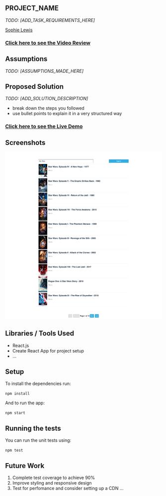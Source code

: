 ## PROJECT_NAME

*TODO: [ADD_TASK_REQUIREMENTS_HERE]*

[Sophie Lewis](mailto:sophie@codewithdragos.com)

### [Click here to see the Video Review]([LINK_TO_LOOM_VIDEO])

## Assumptions

*TODO: [ASSUMPTIONS_MADE_HERE]*

## Proposed Solution

*TODO: [ADD_SOLUTION_DESCRIPTION]*
- break down the steps you followed
- use bullet points to explain it in a very structured way


### [Click here to see the Live Demo]([LINK_TO_THE_DEPLOYED_APP])

## Screenshots
![alt text](assets/app_screen.png)

## Libraries / Tools Used

- React.js
- Create React App for project setup
- ...

## Setup

To install the dependencies run:

`npm install`

And to run the app:

`npm start`


## Running the tests

You can run the unit tests using:

`npm test`


## Future Work

1. Complete test coverage to achieve 90%
2. Improve styling and responsive design
3. Test for perfomance and consider setting up a CDN
...



